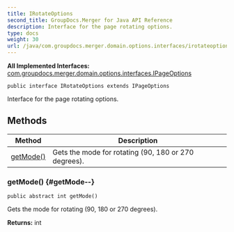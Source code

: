 ```yaml
---
title: IRotateOptions
second_title: GroupDocs.Merger for Java API Reference
description: Interface for the page rotating options.
type: docs
weight: 30
url: /java/com.groupdocs.merger.domain.options.interfaces/irotateoptions/
---
```

**All Implemented Interfaces:**
[com.groupdocs.merger.domain.options.interfaces.IPageOptions](../../com.groupdocs.merger.domain.options.interfaces/ipageoptions)
```
public interface IRotateOptions extends IPageOptions
```

Interface for the page rotating options.
## Methods

| Method | Description |
| --- | --- |
| [getMode()](#getMode--) | Gets the mode for rotating (90, 180 or 270 degrees). |
### getMode() {#getMode--}
```
public abstract int getMode()
```


Gets the mode for rotating (90, 180 or 270 degrees).

**Returns:**
int
